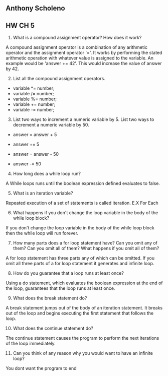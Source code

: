 ## Anthony Scholeno
## HW CH 5


1. What is a compound assignment operator? How does it work?

A compound assignment operator is a combination of any arithmetic operator and the assignment operator '='. It works by performing the stated arithmetic operation with whatever value is assigned to the variable.  An example would be 'answer += 42'.  This would increase the value of answer by 42.

2. List all the compound assignment operators.

 - variable \*= number;
 - variable /= number;
 - variable %= number;
 - variable += number;
 - variable -= number;

3. List two ways to increment a numeric variable by 5. List two ways to decrement a numeric variable by 50.

 - answer = answer + 5
 - answer += 5

 - answer = answer - 50
 - answer -= 50

4. How long does a while loop run?

A While loops runs until the boolean expression defined evaluates to false.

5. What is an iteration variable?

Repeated execution of a set of statements is called iteration. E.X For Each

6. What happens if you don't change the loop variable in the body of the while loop block?

If you don't change the loop variable in the body of the while loop block then the while loop will run forever.

7. How many parts does a for loop statement have? Can you omit any of them? Can you omit all of them? What happens if you omit all of them?

A for loop statement has three parts any of which can be omitted.  If you omit all three parts of a for loop statement it generates and infinite loop.

8. How do you guarantee that a loop runs at least once?

Using a do statement, which evaluates the boolean expression at the end of the loop, guarantees that the loop runs at least once.

9. What does the break statement do?

A break statement jumps out of the body of an iteration statement.  It breaks out of the loop and begins executing the first statement that follows the loop.

10. What does the continue statement do?

The continue statement causes the program to perform the next iterations of the loop immediately.

11. Can you think of any reason why you would want to have an infinite loop?

You dont want the program to end
